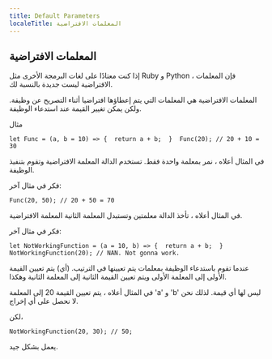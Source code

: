 ```yaml
---
title: Default Parameters
localeTitle: المعلمات الافتراضية
---
```

## المعلمات الافتراضية

إذا كنت معتادًا على لغات البرمجة الأخرى مثل Ruby و Python ، فإن المعلمات الافتراضية ليست جديدة بالنسبة لك.

المعلمات الافتراضية هي المعلمات التي يتم إعطاؤها افتراضيا أثناء التصريح عن وظيفة. ولكن يمكن تغيير القيمة عند استدعاء الوظيفة.

مثال

 `let Func = (a, b = 10) => { 
 return a + b; 
 } 
 Func(20); // 20 + 10 = 30 
` 

في المثال أعلاه ، نمر بمعلمة واحدة فقط. تستخدم الدالة المعلمة الافتراضية وتقوم بتنفيذ الوظيفة.

فكر في مثال آخر:

 `Func(20, 50); // 20 + 50 = 70 
` 

في المثال أعلاه ، تأخذ الدالة معلمتين وتستبدل المعلمة الثانية المعلمة الافتراضية.

فكر في مثال آخر:

 `let NotWorkingFunction = (a = 10, b) => { 
 return a + b; 
 } 
 NotWorkingFunction(20); // NAN. Not gonna work. 
` 

عندما تقوم باستدعاء الوظيفة بمعلمات يتم تعيينها في الترتيب. (أي) يتم تعيين القيمة الأولى إلى المعلمة الأولى ويتم تعيين القيمة الثانية إلى المعلمة الثانية وهكذا.

في المثال أعلاه ، يتم تعيين القيمة 20 إلى المعلمة 'a' و 'b' ليس لها أي قيمة. لذلك نحن لا نحصل على أي إخراج.

لكن،

 `NotWorkingFunction(20, 30); // 50; 
` 

يعمل بشكل جيد.